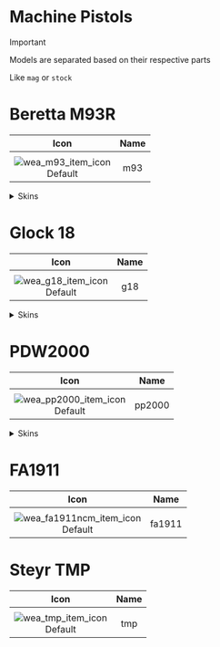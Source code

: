 # Machine Pistols

> [!IMPORTANT]
> Models are separated based on their respective parts
>
> Like `mag` or `stock`

# Beretta M93R

| Icon | Name |
| :--: | :--: | 
| | | | | 
![wea_m93_item_icon](https://github.com/user-attachments/assets/4453ce2e-7788-41ef-973f-6c1a221be03e)<br> Default | m93 | 

<details>
<summary> Skins </summary>

| Icon | Name |
| :--: | :--: |
| | 
| Icon | Name |
![wea_m93wgdiamond_item_icon](https://github.com/user-attachments/assets/0b47f3f7-52e5-4f00-9904-3defd6da05da)<br> wgdiamond | m93wgdiamond | 
| Icon | Name |
![wea_m93iridescent_item_icon](https://github.com/user-attachments/assets/ef1ab594-62bb-4225-92bd-6551071d46c1)<br> iridescent | m93iridescent | 
| Icon | Name |
![wea_m933kingdoms_item_icon](https://github.com/user-attachments/assets/b64eb208-8c6c-4c57-9126-f3f647ea32e5)<br> kingdoms | m93kingdoms | 
| Icon | Name |
![wea_m93battlepass_item_icon](https://github.com/user-attachments/assets/03e067b4-f85a-44d8-b26f-b8a774ff44c7)<br> battlepass | m93battlepass | 
| Icon | Name |
![wea_m93dystopian_item_icon](https://github.com/user-attachments/assets/6532b25c-e529-4405-8d17-667db8b6395a)<br> dystopian | m93dystopian | 
| Icon | Name |
![wea_m93gold_item_icon](https://github.com/user-attachments/assets/dac3a0bd-e842-4804-baac-4ca5d56901e4)<br> gold | m93gold | 
| Icon | Name |
![wea_m93wggold_item_icon](https://github.com/user-attachments/assets/45a5cfe6-e8e7-45c9-a823-4d4ac1219d74)<br> wggold | m93wggold | 

</details>

# Glock 18

| Icon | Name |
| :--: | :--: | 
| | | | | 
![wea_g18_item_icon](https://github.com/user-attachments/assets/5407ecc2-8552-4123-ac5f-b620646598ef)<br> Default | g18 | 

<details>
<summary> Skins </summary>

| Icon | Name |
| :--: | :--: |
| | 
| Icon | Name |
![wea_g18animal_item_icon](https://github.com/user-attachments/assets/b682c5ec-17f9-43a0-9759-6ed6788db974)<br> animal | g18animal | 
| Icon | Name |
![wea_g18bluejade_item_icon](https://github.com/user-attachments/assets/e48383b5-2fd8-4964-aa07-7db08ebfee74)<br> bluejade | g18bluejade | 
| Icon | Name |
![wea_g18deatheg_item_icon](https://github.com/user-attachments/assets/3c330945-1aee-4e58-bde4-7b755e086237)<br> deatheg | g18deathegdeatheg | 
| Icon | Name |
![wea_g18gld_item_icon](https://github.com/user-attachments/assets/93c14b46-715b-4a40-acf3-478f93737346)<br> gld | g18gld | 
| Icon | Name |
![wea_g18navyblue_item_icon](https://github.com/user-attachments/assets/773b7f04-30d4-46a4-af32-97f87a71fbf0)<br> navyblue | g18navyblue | 
| Icon | Name |
![wea_g18redjade_item_icon](https://github.com/user-attachments/assets/8268dc0c-711c-4f36-90bd-02bb388d3d47)<br> redjade | g18redjade | 
| Icon | Name |
![wea_g18wgdiamond_item_icon](https://github.com/user-attachments/assets/b2be147c-6046-4256-a6f7-eabc1a070ad0)<br> wgdiamond | g18wgdiamond | 
| Icon | Name |
![wea_g18wggold_item_icon](https://github.com/user-attachments/assets/5e16d932-6131-40b2-ad99-559440f2c643)<br> wggold | g18wggold | 
| Icon | Name |
![wea_g18wolf_item_icon](https://github.com/user-attachments/assets/2202e1f4-8444-4a36-b4fa-904ee2fe1b9b)<br> wolf | g18wolf | 

</details>

# PDW2000

| Icon | Name |
| :--: | :--: | 
| | | | | 
![wea_pp2000_item_icon](https://github.com/user-attachments/assets/847b9ee0-d8e8-4fc0-a521-da5ca99dd9d8)<br> Default | pp2000 | 

<details>
<summary> Skins </summary>

| Icon | Name |
| :--: | :--: |
| | 
| Icon | Name |
![wea_pp2000valentine_item_icon](https://github.com/user-attachments/assets/b7691557-e9cf-421a-bcaf-b338bd826148)<br> valentine | pp2000valentine | 
| Icon | Name |
![wea_pp2000popart_item_icon](https://github.com/user-attachments/assets/ea4c27c8-dad1-4923-b3e0-efdc0dd385e5)<br> popart | pp2000popart | 
| Icon | Name |
![wea_pp2000hive_item_icon](https://github.com/user-attachments/assets/fdc725ec-013a-43c9-8513-ddf73a1c6b6b)<br> hive | pp2000hive | 
| Icon | Name |
![wea_pp2000cell_item_icon](https://github.com/user-attachments/assets/ceb5aaa1-7639-4b59-8090-9b00ab74b3d1)<br> cell | pp2000cell | 
| Icon | Name |
![wea_pp2000bluing_item_icon](https://github.com/user-attachments/assets/0331062a-b37f-4026-9e8d-2e386fa02042)<br> bluing | pp2000bluing | 

</details>

# FA1911

| Icon | Name |
| :--: | :--: | 
| | | | | 
![wea_fa1911ncm_item_icon](https://github.com/user-attachments/assets/f169b55b-9c09-4ae4-822d-317e70995a8a)<br> Default | fa1911 | 


# Steyr TMP

| Icon | Name |
| :--: | :--: | 
| | | | | 
![wea_tmp_item_icon](https://github.com/user-attachments/assets/55de85d1-40cb-49fd-b6d0-5fafbfa06f12)<br> Default | tmp | 
